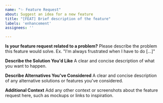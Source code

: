 ```yaml
---
name: "✨ Feature Request"
about: Suggest an idea for a new feature
title: "[FEAT] Brief description of the feature"
labels: 'enhancement'
assignees: ''

---
```


**Is your feature request related to a problem?**
Please describe the problem this feature would solve. Ex. "I'm always frustrated when I have to do [...]"

**Describe the Solution You'd Like**
A clear and concise description of what you want to happen.

**Describe Alternatives You've Considered**
A clear and concise description of any alternative solutions or features you've considered.

**Additional Context**
Add any other context or screenshots about the feature request here, such as mockups or links to inspiration.
